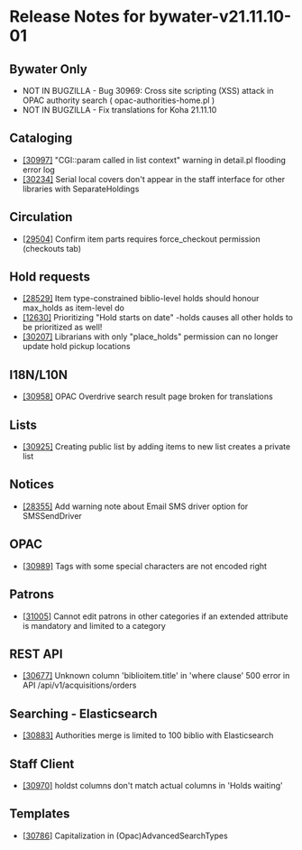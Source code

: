 
# Release Notes for bywater-v21.11.10-01

## Bywater Only

- NOT IN BUGZILLA - Bug 30969: Cross site scripting (XSS) attack in OPAC authority search ( opac-authorities-home.pl )
- NOT IN BUGZILLA - Fix translations for Koha 21.11.10

## Cataloging

- [[30997]](http://bugs.koha-community.org/bugzilla3/show_bug.cgi?id=30997) "CGI::param called in list context" warning in detail.pl flooding error log
- [[30234]](http://bugs.koha-community.org/bugzilla3/show_bug.cgi?id=30234) Serial local covers don't appear in the staff interface for other libraries with SeparateHoldings

## Circulation

- [[29504]](http://bugs.koha-community.org/bugzilla3/show_bug.cgi?id=29504) Confirm item parts requires force_checkout permission (checkouts tab)

## Hold requests

- [[28529]](http://bugs.koha-community.org/bugzilla3/show_bug.cgi?id=28529) Item type-constrained biblio-level holds should honour max_holds as item-level do
- [[12630]](http://bugs.koha-community.org/bugzilla3/show_bug.cgi?id=12630) Prioritizing "Hold starts on date" -holds causes all other holds to be prioritized as well!
- [[30207]](http://bugs.koha-community.org/bugzilla3/show_bug.cgi?id=30207) Librarians with only "place_holds" permission can no longer update hold pickup locations

## I18N/L10N

- [[30958]](http://bugs.koha-community.org/bugzilla3/show_bug.cgi?id=30958) OPAC Overdrive search result page broken for translations

## Lists

- [[30925]](http://bugs.koha-community.org/bugzilla3/show_bug.cgi?id=30925) Creating public list by adding items to new list creates a private list

## Notices

- [[28355]](http://bugs.koha-community.org/bugzilla3/show_bug.cgi?id=28355) Add warning note about Email SMS driver option for SMSSendDriver

## OPAC

- [[30989]](http://bugs.koha-community.org/bugzilla3/show_bug.cgi?id=30989) Tags with some special characters are not encoded right

## Patrons

- [[31005]](http://bugs.koha-community.org/bugzilla3/show_bug.cgi?id=31005) Cannot edit patrons in other categories if an extended attribute is mandatory and limited to a category

## REST API

- [[30677]](http://bugs.koha-community.org/bugzilla3/show_bug.cgi?id=30677) Unknown column 'biblioitem.title' in 'where clause' 500 error in API /api/v1/acquisitions/orders

## Searching - Elasticsearch

- [[30883]](http://bugs.koha-community.org/bugzilla3/show_bug.cgi?id=30883) Authorities merge is limited to 100 biblio with Elasticsearch

## Staff Client

- [[30970]](http://bugs.koha-community.org/bugzilla3/show_bug.cgi?id=30970) holdst columns don't match actual columns in 'Holds waiting'

## Templates

- [[30786]](http://bugs.koha-community.org/bugzilla3/show_bug.cgi?id=30786) Capitalization in (Opac)AdvancedSearchTypes


